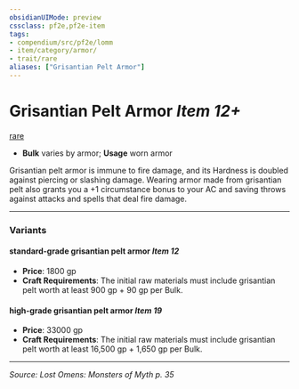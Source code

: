 ```yaml
---
obsidianUIMode: preview
cssclass: pf2e,pf2e-item
tags:
- compendium/src/pf2e/lomm
- item/category/armor/
- trait/rare
aliases: ["Grisantian Pelt Armor"]
---
```

# Grisantian Pelt Armor *Item 12+*  
[rare](rules/traits/rare.md "Rare Rarity Trait")  

- **Bulk** varies by armor; **Usage** worn armor

Grisantian pelt armor is immune to fire damage, and its Hardness is doubled against piercing or slashing damage. Wearing armor made from grisantian pelt also grants you a +1 circumstance bonus to your AC and saving throws against attacks and spells that deal fire damage.

---
### Variants

#### standard-grade grisantian pelt armor *Item 12*

- **Price**: 1800 gp
- **Craft Requirements**: The initial raw materials must include grisantian pelt worth at least 900 gp + 90 gp per Bulk.

#### high-grade grisantian pelt armor *Item 19*

- **Price**: 33000 gp
- **Craft Requirements**: The initial raw materials must include grisantian pelt worth at least 16,500 gp + 1,650 gp per Bulk.

---
*Source: Lost Omens: Monsters of Myth p. 35*